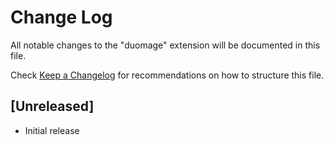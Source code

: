# Change Log

All notable changes to the "duomage" extension will be documented in this file.

Check [Keep a Changelog](http://keepachangelog.com/) for recommendations on how to structure this file.

## [Unreleased]

- Initial release
